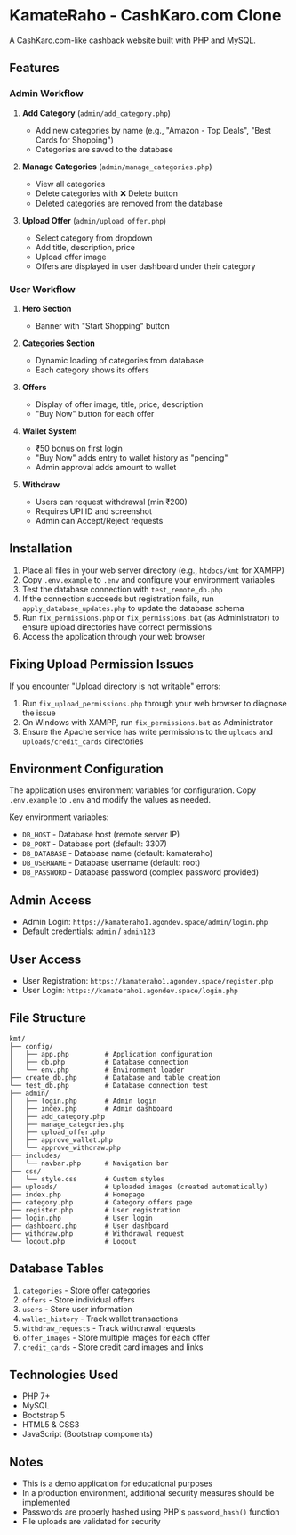 # KamateRaho - CashKaro.com Clone

A CashKaro.com-like cashback website built with PHP and MySQL.

## Features

### Admin Workflow
1. **Add Category** (`admin/add_category.php`)
   - Add new categories by name (e.g., "Amazon - Top Deals", "Best Cards for Shopping")
   - Categories are saved to the database

2. **Manage Categories** (`admin/manage_categories.php`)
   - View all categories
   - Delete categories with ❌ Delete button
   - Deleted categories are removed from the database

3. **Upload Offer** (`admin/upload_offer.php`)
   - Select category from dropdown
   - Add title, description, price
   - Upload offer image
   - Offers are displayed in user dashboard under their category

### User Workflow
1. **Hero Section**
   - Banner with "Start Shopping" button

2. **Categories Section**
   - Dynamic loading of categories from database
   - Each category shows its offers

3. **Offers**
   - Display of offer image, title, price, description
   - "Buy Now" button for each offer

4. **Wallet System**
   - ₹50 bonus on first login
   - "Buy Now" adds entry to wallet history as "pending"
   - Admin approval adds amount to wallet

5. **Withdraw**
   - Users can request withdrawal (min ₹200)
   - Requires UPI ID and screenshot
   - Admin can Accept/Reject requests

## Installation

1. Place all files in your web server directory (e.g., `htdocs/kmt` for XAMPP)
2. Copy `.env.example` to `.env` and configure your environment variables
3. Test the database connection with `test_remote_db.php`
4. If the connection succeeds but registration fails, run `apply_database_updates.php` to update the database schema
5. Run `fix_permissions.php` or `fix_permissions.bat` (as Administrator) to ensure upload directories have correct permissions
6. Access the application through your web browser

## Fixing Upload Permission Issues

If you encounter "Upload directory is not writable" errors:

1. Run `fix_upload_permissions.php` through your web browser to diagnose the issue
2. On Windows with XAMPP, run `fix_permissions.bat` as Administrator
3. Ensure the Apache service has write permissions to the `uploads` and `uploads/credit_cards` directories

## Environment Configuration

The application uses environment variables for configuration. Copy `.env.example` to `.env` and modify the values as needed.

Key environment variables:
- `DB_HOST` - Database host (remote server IP)
- `DB_PORT` - Database port (default: 3307)
- `DB_DATABASE` - Database name (default: kamateraho)
- `DB_USERNAME` - Database username (default: root)
- `DB_PASSWORD` - Database password (complex password provided)

## Admin Access
- Admin Login: `https://kamateraho1.agondev.space/admin/login.php`
- Default credentials: `admin` / `admin123`

## User Access
- User Registration: `https://kamateraho1.agondev.space/register.php`
- User Login: `https://kamateraho1.agondev.space/login.php`

## File Structure
```
kmt/
├── config/
│   ├── app.php         # Application configuration
│   ├── db.php          # Database connection
│   └── env.php         # Environment loader
├── create_db.php       # Database and table creation
└── test_db.php         # Database connection test
├── admin/
│   ├── login.php       # Admin login
│   ├── index.php       # Admin dashboard
│   ├── add_category.php
│   ├── manage_categories.php
│   ├── upload_offer.php
│   ├── approve_wallet.php
│   └── approve_withdraw.php
├── includes/
│   └── navbar.php      # Navigation bar
├── css/
│   └── style.css       # Custom styles
├── uploads/            # Uploaded images (created automatically)
├── index.php           # Homepage
├── category.php        # Category offers page
├── register.php        # User registration
├── login.php           # User login
├── dashboard.php       # User dashboard
├── withdraw.php        # Withdrawal request
└── logout.php          # Logout
```

## Database Tables
1. `categories` - Store offer categories
2. `offers` - Store individual offers
3. `users` - Store user information
4. `wallet_history` - Track wallet transactions
5. `withdraw_requests` - Track withdrawal requests
6. `offer_images` - Store multiple images for each offer
7. `credit_cards` - Store credit card images and links

## Technologies Used
- PHP 7+
- MySQL
- Bootstrap 5
- HTML5 & CSS3
- JavaScript (Bootstrap components)

## Notes
- This is a demo application for educational purposes
- In a production environment, additional security measures should be implemented
- Passwords are properly hashed using PHP's `password_hash()` function
- File uploads are validated for security